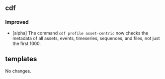 ## cdf 

### Improved

- [alpha] The command `cdf profile asset-centric` now checks the
metadata of all assets, events, timeseries, sequences, and files, not
just the first 1000.

## templates

No changes.